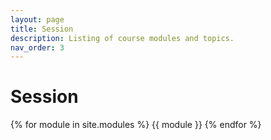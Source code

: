 ```yaml
---
layout: page
title: Session
description: Listing of course modules and topics.
nav_order: 3
---
```


# Session

{% for module in site.modules %}
{{ module }}
{% endfor %}
<script type="text/javascript" src="http://www.polljunkie.com/legacy/embedder.js?v=3"></script>
<script type="text/javascript">
PollJunkie.show({"s":"qitan-nanopore-sequencer","width":"300","height":"300","code":"rqaboy","borderColor":"#44ADE9","barBgColor":"#44ADE9","fontColor":"#fff"});
</script>
